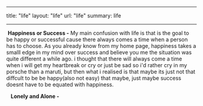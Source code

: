  ---
title: "life"
layout: "life"
url: "life"
summary: life

---
  &#8203;
  **Happiness or Success -**
  My main confusion with life is that is the goal to be happy or successful cause there always comes a time when a person has to choose.  As you already know from my home page, happiness takes a smalll edge in my mind over success and believe you me the situation was quite different a while ago. i thought that there will always come a time when i will get my heartbreak or cry or just be sad so i'd rather cry in my porsche than a maruti, but then what i realised is that maybe its just not that diffcult to be be happy(also not easy) that maybe, just maybe success doesnt have to be equated with happiness. 

  &#8203;
  &nbsp;
  **Lonely and Alone -**

